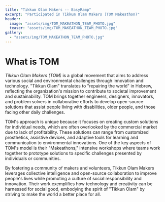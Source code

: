 ```yaml
---
title: "Tikkum Olam Makers -- EasyRamp"
excerpt: "Participated in Tikkum Olam Makers (TOM Makeathon)"
header: 
  image: "assets/img/TOM_MAKEATHON_TEAM_PHOTO.jpg"
  teaser: "assets/img/TOM_MAKEATHON_TEAM_PHOTO.jpg"
gallery:
  - "assets/img/TOM_MAKEATHON_TEAM_PHOTO.jpg"
---
```


# What is TOM

*Tikkun Olam Makers (TOM)* is a global movement that aims to address various social and environmental challenges through innovation and technology. "Tikkun Olam" translates to "repairing the world" in Hebrew, reflecting the organization's mission to contribute to societal improvement and sustainability. TOM brings together engineers, designers, innovators, and problem solvers in collaborative efforts to develop open-source solutions that assist people living with disabilities, older people, and those facing other daily challenges.

TOM's approach is unique because it focuses on creating custom solutions for individual needs, which are often overlooked by the commercial market due to lack of profitability. These solutions can range from customized prosthetics, assistive devices, and adaptive tools for learning and communication to environmental innovations. One of the key aspects of TOM's model is their "Makeathons," intensive workshops where teams work together to prototype solutions to specific challenges presented by individuals or communities.

By fostering a community of makers and volunteers, Tikkun Olam Makers leverages collective intelligence and open-source collaboration to improve people's lives while promoting a culture of social responsibility and innovation. Their work exemplifies how technology and creativity can be harnessed for social good, embodying the spirit of "Tikkun Olam" by striving to make the world a better place for all.
